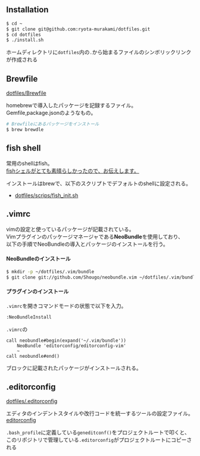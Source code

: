## Installation

```sh
$ cd ~
$ git clone git@github.com:ryota-murakami/dotfiles.git
$ cd dotfiles
$ ./install.sh
```

ホームディレクトリに`dotfiles`内の`.`から始まるファイルのシンボリックリンクが作成される

## Brewfile

<a href="https://github.com/ryota-murakami/dotfiles/blob/master/Brewfile" target="_new">dotfiles/Brewfile</a>

homebrewで導入したパッケージを記録するファイル。  
Gemfile,package.jsonのようなもの。

```sh
# Brewfileにあるパッケージをインストール
$ brew brewdle
```

## fish shell

常用のshellはfish。  
<a href="http://megane-blog.com/2014/12/15/1461" target="_blank">fishシェルがとても素晴らしかったので、お伝えします。</a>  

インストールはbrewで、以下のスクリプトでデフォルトのshellに設定される。  

- <a href="https://github.com/ryota-murakami/dotfiles/blob/master/scrips/fish_init.sh" target="_blank">dotfiles/scrips/fish_init.sh</a>

## .vimrc
vimの設定と使っているパッケージが記載されている。  
Vimプラグインのパッケージマネージャである**NeoBundle**を使用しており、  
以下の手順でNeoBundleの導入とパッケージのインストールを行う。

#### NeoBundleのインストール

```sh
$ mkdir -p ~/dotfiles/.vim/bundle
$ git clone git://github.com/Shougo/neobundle.vim ~/dotfiles/.vim/bundle/neobundle.vim
```

#### プラグインのインストール

`.vimrc`を開きコマンドモードの状態で以下を入力。  

```sh
:NeoBundleInstall
```

`.vimrc`の

```vim
call neobundle#begin(expand('~/.vim/bundle'))
    NeoBundle 'editorconfig/editorconfig-vim'
    ~
call neobundle#end()
```

ブロックに記載されたパッケージがインストールされる。

## .editorconfig

<a href="https://github.com/ryota-murakami/dotfiles/blob/master/.editorconfig" target="_new">dotfiles/.editorconfig</a>

エディタのインデントスタイルや改行コードを統一するツールの設定ファイル。
<a href="http://editorconfig.org/" target="_new">editorconfig</a>

`.bash_profile`に定義している`geneditconf()`をプロジェクトルートで叩くと、  
このリポジトリで管理している`.editorconfig`がプロジェクトルートにコピーされる
